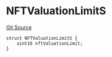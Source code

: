 # NFTValuationLimitS
[Git Source](https://github.com/thrackle-io/tron/blob/83f9171b0938eaf7bc30d655175a8e0d5f93feb4/src/client/token/handler/diamond/RuleStorage.sol)


```solidity
struct NFTValuationLimitS {
    uint16 nftValuationLimit;
}
```

